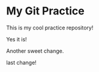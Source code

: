 
# My Git Practice

This is my cool practice repository!

Yes it is!

Another sweet change.

last change!
